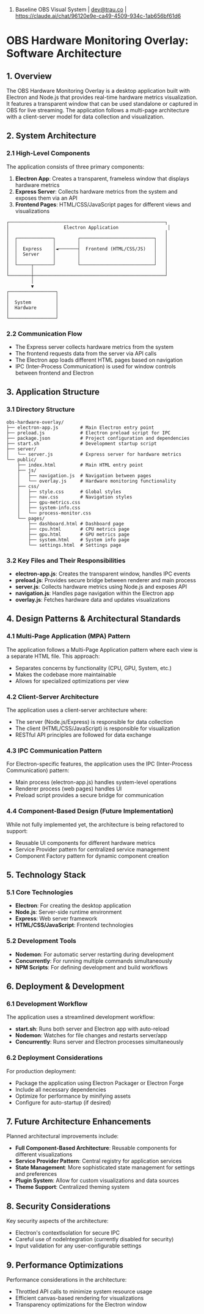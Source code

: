 01. Baseline OBS Visual System | dev@trau.co | https://claude.ai/chat/96120e9e-ca49-4509-934c-1ab656bf61d6


# OBS Hardware Monitoring Overlay: Software Architecture

## 1. Overview

The OBS Hardware Monitoring Overlay is a desktop application built with Electron and Node.js that provides real-time hardware metrics visualization. It features a transparent window that can be used standalone or captured in OBS for live streaming. The application follows a multi-page architecture with a client-server model for data collection and visualization.

## 2. System Architecture

### 2.1 High-Level Components

The application consists of three primary components:

1. **Electron App**: Creates a transparent, frameless window that displays hardware metrics
2. **Express Server**: Collects hardware metrics from the system and exposes them via an API
3. **Frontend Pages**: HTML/CSS/JavaScript pages for different views and visualizations

```
┌─────────────────────────────────────────────────────────┐
│                    Electron Application                  │
│                                                         │
│  ┌─────────────┐        ┌───────────────────────────┐   │
│  │             │        │                           │   │
│  │  Express    │◄───────┤  Frontend (HTML/CSS/JS)   │   │
│  │  Server     │        │                           │   │
│  │             │        │                           │   │
│  └─────┬───────┘        └───────────────────────────┘   │
│        │                                                │
└────────┼────────────────────────────────────────────────┘
         │
         ▼
┌─────────────────┐
│                 │
│  System         │
│  Hardware       │
│                 │
└─────────────────┘
```

### 2.2 Communication Flow

- The Express server collects hardware metrics from the system
- The frontend requests data from the server via API calls
- The Electron app loads different HTML pages based on navigation
- IPC (Inter-Process Communication) is used for window controls between frontend and Electron

## 3. Application Structure

### 3.1 Directory Structure

```
obs-hardware-overlay/
├── electron-app.js        # Main Electron entry point
├── preload.js             # Electron preload script for IPC
├── package.json           # Project configuration and dependencies
├── start.sh               # Development startup script
├── server/
│   └── server.js          # Express server for hardware metrics
└── public/
    ├── index.html         # Main HTML entry point
    ├── js/
    │   ├── navigation.js  # Navigation between pages
    │   └── overlay.js     # Hardware monitoring functionality
    ├── css/
    │   ├── style.css      # Global styles
    │   ├── nav.css        # Navigation styles
    │   ├── gpu-metrics.css
    │   ├── system-info.css
    │   └── process-monitor.css
    └── pages/
        ├── dashboard.html # Dashboard page
        ├── cpu.html       # CPU metrics page
        ├── gpu.html       # GPU metrics page
        ├── system.html    # System info page
        └── settings.html  # Settings page
```

### 3.2 Key Files and Their Responsibilities

- **electron-app.js**: Creates the transparent window, handles IPC events
- **preload.js**: Provides secure bridge between renderer and main process
- **server.js**: Collects hardware metrics using Node.js and exposes API
- **navigation.js**: Handles page navigation within the Electron app
- **overlay.js**: Fetches hardware data and updates visualizations

## 4. Design Patterns & Architectural Standards

### 4.1 Multi-Page Application (MPA) Pattern

The application follows a Multi-Page Application pattern where each view is a separate HTML file. This approach:

- Separates concerns by functionality (CPU, GPU, System, etc.)
- Makes the codebase more maintainable
- Allows for specialized optimizations per view

### 4.2 Client-Server Architecture

The application uses a client-server architecture where:

- The server (Node.js/Express) is responsible for data collection
- The client (HTML/CSS/JavaScript) is responsible for visualization
- RESTful API principles are followed for data exchange

### 4.3 IPC Communication Pattern

For Electron-specific features, the application uses the IPC (Inter-Process Communication) pattern:

- Main process (electron-app.js) handles system-level operations
- Renderer process (web pages) handles UI
- Preload script provides a secure bridge for communication

### 4.4 Component-Based Design (Future Implementation)

While not fully implemented yet, the architecture is being refactored to support:

- Reusable UI components for different hardware metrics
- Service Provider pattern for centralized service management
- Component Factory pattern for dynamic component creation

## 5. Technology Stack

### 5.1 Core Technologies

- **Electron**: For creating the desktop application
- **Node.js**: Server-side runtime environment
- **Express**: Web server framework
- **HTML/CSS/JavaScript**: Frontend technologies

### 5.2 Development Tools

- **Nodemon**: For automatic server restarting during development
- **Concurrently**: For running multiple commands simultaneously
- **NPM Scripts**: For defining development and build workflows

## 6. Deployment & Development

### 6.1 Development Workflow

The application uses a streamlined development workflow:

- **start.sh**: Runs both server and Electron app with auto-reload
- **Nodemon**: Watches for file changes and restarts server/app
- **Concurrently**: Runs server and Electron processes simultaneously

### 6.2 Deployment Considerations

For production deployment:

- Package the application using Electron Packager or Electron Forge
- Include all necessary dependencies
- Optimize for performance by minifying assets
- Configure for auto-startup (if desired)

## 7. Future Architecture Enhancements

Planned architectural improvements include:

- **Full Component-Based Architecture**: Reusable components for different visualizations
- **Service Provider Pattern**: Central registry for application services
- **State Management**: More sophisticated state management for settings and preferences
- **Plugin System**: Allow for custom visualizations and data sources
- **Theme Support**: Centralized theming system

## 8. Security Considerations

Key security aspects of the architecture:

- Electron's contextIsolation for secure IPC
- Careful use of nodeIntegration (currently disabled for security)
- Input validation for any user-configurable settings

## 9. Performance Optimizations

Performance considerations in the architecture:

- Throttled API calls to minimize system resource usage
- Efficient canvas-based rendering for visualizations
- Transparency optimizations for the Electron window